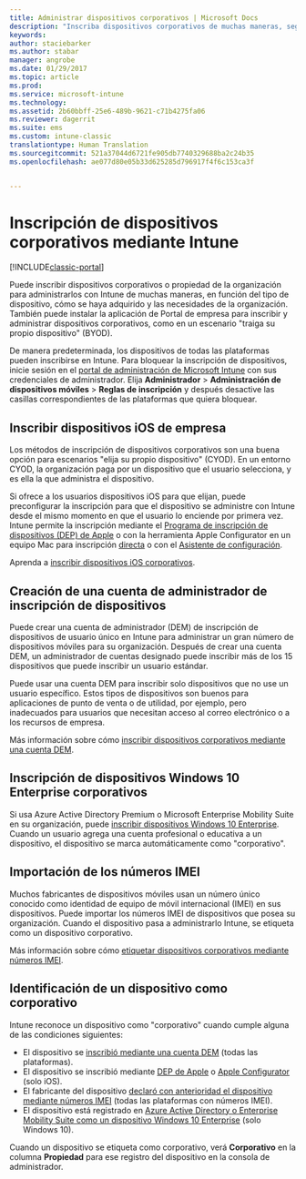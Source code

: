 ```yaml
---
title: Administrar dispositivos corporativos | Microsoft Docs
description: "Inscriba dispositivos corporativos de muchas maneras, según el tipo de dispositivo, cómo se haya adquirido y las necesidades de la organización."
keywords: 
author: staciebarker
ms.author: stabar
manager: angrobe
ms.date: 01/29/2017
ms.topic: article
ms.prod: 
ms.service: microsoft-intune
ms.technology: 
ms.assetid: 2b60bbff-25e6-489b-9621-c71b4275fa06
ms.reviewer: dagerrit
ms.suite: ems
ms.custom: intune-classic
translationtype: Human Translation
ms.sourcegitcommit: 521a37044d6721fe905db7740329688ba2c24b35
ms.openlocfilehash: ae077d80e05b33d625285d796917f4f6c153ca3f


---
```


# <a name="enroll-corporate-owned-devices-by-using-intune"></a>Inscripción de dispositivos corporativos mediante Intune

[!INCLUDE[classic-portal](../includes/classic-portal.md)]

Puede inscribir dispositivos corporativos o propiedad de la organización para administrarlos con Intune de muchas maneras, en función del tipo de dispositivo, cómo se haya adquirido y las necesidades de la organización. También puede instalar la aplicación de Portal de empresa para inscribir y administrar dispositivos corporativos, como en un escenario "traiga su propio dispositivo" (BYOD).

De manera predeterminada, los dispositivos de todas las plataformas pueden inscribirse en Intune. Para bloquear la inscripción de dispositivos, inicie sesión en el [portal de administración de Microsoft Intune](http://manage.microsoft.com) con sus credenciales de administrador. Elija **Administrador** > **Administración de dispositivos móviles** > **Reglas de inscripción** y después desactive las casillas correspondientes de las plataformas que quiera bloquear.

## <a name="enroll-corporate-owned-ios-devices"></a>Inscribir dispositivos iOS de empresa

Los métodos de inscripción de dispositivos corporativos son una buena opción para escenarios "elija su propio dispositivo" (CYOD). En un entorno CYOD, la organización paga por un dispositivo que el usuario selecciona, y es ella la que administra el dispositivo.

Si ofrece a los usuarios dispositivos iOS para que elijan, puede preconfigurar la inscripción para que el dispositivo se administre con Intune desde el mismo momento en que el usuario lo enciende por primera vez. Intune permite la inscripción mediante el [Programa de inscripción de dispositivos (DEP) de Apple](ios-device-enrollment-program-in-microsoft-intune.md) o con la herramienta Apple Configurator en un equipo Mac para inscripción [directa](ios-direct-enrollment-in-microsoft-intune.md) o con el [Asistente de configuración](ios-setup-assistant-enrollment-in-microsoft-intune.md).

Aprenda a [inscribir dispositivos iOS corporativos](enroll-corporate-owned-ios-devices-in-microsoft-intune.md).

## <a name="create-a-device-enrollment-manager-account"></a>Creación de una cuenta de administrador de inscripción de dispositivos

Puede crear una cuenta de administrador (DEM) de inscripción de dispositivos de usuario único en Intune para administrar un gran número de dispositivos móviles para su organización. Después de crear una cuenta DEM, un administrador de cuentas designado puede inscribir más de los 15 dispositivos que puede inscribir un usuario estándar.

Puede usar una cuenta DEM para inscribir solo dispositivos que no use un usuario específico. Estos tipos de dispositivos son buenos para aplicaciones de punto de venta o de utilidad, por ejemplo, pero inadecuados para usuarios que necesitan acceso al correo electrónico o a los recursos de empresa.

Más información sobre cómo [inscribir dispositivos corporativos mediante una cuenta DEM](enroll-corporate-owned-devices-with-the-device-enrollment-manager-in-microsoft-intune.md).

## <a name="enroll-corporate-owned-windows-10-enterprise-devices"></a>Inscripción de dispositivos Windows 10 Enterprise corporativos

Si usa Azure Active Directory Premium o Microsoft Enterprise Mobility Suite en su organización, puede [inscribir dispositivos Windows 10 Enterprise](https://docs.microsoft.com/active-directory/active-directory-azureadjoin-windows10-devices-overview). Cuando un usuario agrega una cuenta profesional o educativa a un dispositivo, el dispositivo se marca automáticamente como "corporativo".

## <a name="import-imei-numbers"></a>Importación de los números IMEI

Muchos fabricantes de dispositivos móviles usan un número único conocido como identidad de equipo de móvil internacional (IMEI) en sus dispositivos. Puede importar los números IMEI de dispositivos que posea su organización. Cuando el dispositivo pasa a administrarlo Intune, se etiqueta como un dispositivo corporativo.

Más información sobre cómo [etiquetar dispositivos corporativos mediante números IMEI](specify-corporate-owned-devices-with-international-mobile-equipment-identity-imei-numbers.md).

## <a name="identify-a-device-as-corporate-owned"></a>Identificación de un dispositivo como corporativo

Intune reconoce un dispositivo como "corporativo" cuando cumple alguna de las condiciones siguientes:

 - El dispositivo se [inscribió mediante una cuenta DEM](enroll-corporate-owned-devices-with-the-device-enrollment-manager-in-microsoft-intune.md) (todas las plataformas).
 - El dispositivo se inscribió mediante [DEP de Apple](ios-device-enrollment-program-in-microsoft-intune.md) o [Apple Configurator](ios-setup-assistant-enrollment-in-microsoft-intune.md) (solo iOS).
 - El fabricante del dispositivo [declaró con anterioridad el dispositivo mediante números IMEI](specify-corporate-owned-devices-with-international-mobile-equipment-identity-imei-numbers.md) (todas las plataformas con números IMEI).
 - El dispositivo está registrado en [Azure Active Directory o Enterprise Mobility Suite como un dispositivo Windows 10 Enterprise](https://docs.microsoft.com/active-directory/active-directory-azureadjoin-windows10-devices-overview) (solo Windows 10).

Cuando un dispositivo se etiqueta como corporativo, verá **Corporativo** en la columna **Propiedad** para ese registro del dispositivo en la consola de administrador. 



<!--HONumber=Jan17_HO5-->


